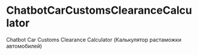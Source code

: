 # ChatbotCarCustomsClearanceCalculator
Chatbot Car Customs Clearance Calculator (Калькулятор растаможки автомобилей)
